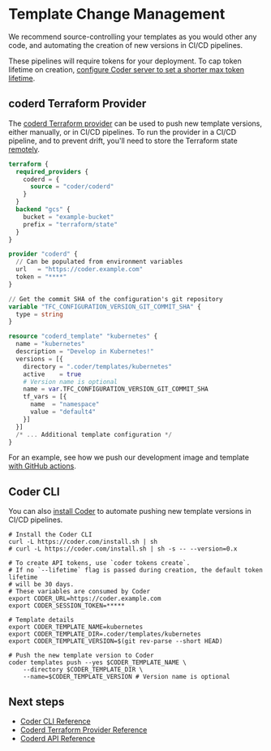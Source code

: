# Template Change Management

We recommend source-controlling your templates as you would other any code, and
automating the creation of new versions in CI/CD pipelines.

These pipelines will require tokens for your deployment. To cap token lifetime
on creation,
[configure Coder server to set a shorter max token lifetime](../../../reference/cli/server.md#--max-token-lifetime).

## coderd Terraform Provider

The
[coderd Terraform provider](https://registry.terraform.io/providers/coder/coderd/latest)
can be used to push new template versions, either manually, or in CI/CD
pipelines. To run the provider in a CI/CD pipeline, and to prevent drift, you'll
need to store the Terraform state
[remotely](https://developer.hashicorp.com/terraform/language/backend).

```tf
terraform {
  required_providers {
    coderd = {
      source = "coder/coderd"
    }
  }
  backend "gcs" {
    bucket = "example-bucket"
    prefix = "terraform/state"
  }
}

provider "coderd" {
  // Can be populated from environment variables
  url   = "https://coder.example.com"
  token = "****"
}

// Get the commit SHA of the configuration's git repository
variable "TFC_CONFIGURATION_VERSION_GIT_COMMIT_SHA" {
  type = string
}

resource "coderd_template" "kubernetes" {
  name = "kubernetes"
  description = "Develop in Kubernetes!"
  versions = [{
    directory = ".coder/templates/kubernetes"
    active    = true
    # Version name is optional
    name = var.TFC_CONFIGURATION_VERSION_GIT_COMMIT_SHA
    tf_vars = [{
      name  = "namespace"
      value = "default4"
    }]
  }]
  /* ... Additional template configuration */
}
```

For an example, see how we push our development image and template
[with GitHub actions](https://github.com/coder/coder/blob/main/.github/workflows/dogfood.yaml).

## Coder CLI

You can also [install Coder](../../../install/cli.md) to automate pushing new
template versions in CI/CD pipelines.

```console
# Install the Coder CLI
curl -L https://coder.com/install.sh | sh
# curl -L https://coder.com/install.sh | sh -s -- --version=0.x

# To create API tokens, use `coder tokens create`.
# If no `--lifetime` flag is passed during creation, the default token lifetime
# will be 30 days.
# These variables are consumed by Coder
export CODER_URL=https://coder.example.com
export CODER_SESSION_TOKEN=*****

# Template details
export CODER_TEMPLATE_NAME=kubernetes
export CODER_TEMPLATE_DIR=.coder/templates/kubernetes
export CODER_TEMPLATE_VERSION=$(git rev-parse --short HEAD)

# Push the new template version to Coder
coder templates push --yes $CODER_TEMPLATE_NAME \
    --directory $CODER_TEMPLATE_DIR \
    --name=$CODER_TEMPLATE_VERSION # Version name is optional
```

## Next steps

- [Coder CLI Reference](../../../reference/cli/templates.md)
- [Coderd Terraform Provider Reference](https://registry.terraform.io/providers/coder/coderd/latest/docs)
- [Coderd API Reference](../../../reference/README.md)
